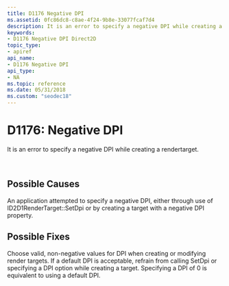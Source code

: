 ```yaml
---
title: D1176 Negative DPI
ms.assetid: 0fc86dc8-c8ae-4f24-9b8e-33077fcaf7d4
description: It is an error to specify a negative DPI while creating a rendertarget.
keywords:
- D1176 Negative DPI Direct2D
topic_type:
- apiref
api_name:
- D1176 Negative DPI
api_type:
- NA
ms.topic: reference
ms.date: 05/31/2018
ms.custom: "seodec18"
---
```


# D1176: Negative DPI

It is an error to specify a negative DPI while creating a rendertarget.






 

## Possible Causes

An application attempted to specify a negative DPI, either through use of ID2D1RenderTarget::SetDpi or by creating a target with a negative DPI property.

## Possible Fixes

Choose valid, non-negative values for DPI when creating or modifying render targets. If a default DPI is acceptable, refrain from calling SetDpi or specifying a DPI option while creating a target. Specifying a DPI of 0 is equivalent to using a default DPI.

 

 




